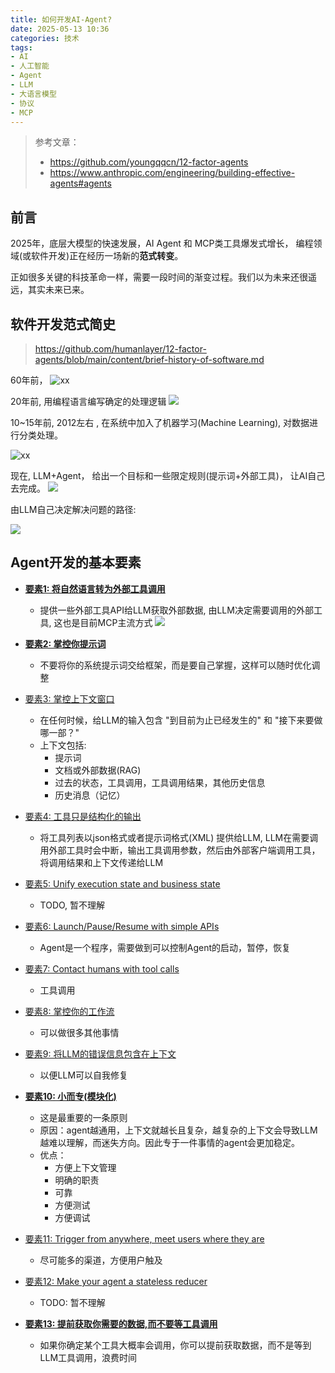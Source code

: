 ```yaml
---
title: 如何开发AI-Agent?
date: 2025-05-13 10:36
categories: 技术
tags:
- AI
- 人工智能
- Agent
- LLM
- 大语言模型
- 协议
- MCP
---
```


> 参考文章：
> - https://github.com/youngqqcn/12-factor-agents
> - https://www.anthropic.com/engineering/building-effective-agents#agents

## 前言

2025年，底层大模型的快速发展，AI Agent 和 MCP类工具爆发式增长， 编程领域(或软件开发)正在经历一场新的**范式转变**。

正如很多关键的科技革命一样，需要一段时间的渐变过程。我们以为未来还很遥远，其实未来已来。


## 软件开发范式简史
> https://github.com/humanlayer/12-factor-agents/blob/main/content/brief-history-of-software.md

60年前，
![xx](https://raw.githubusercontent.com/youngqqcn/repo4picgo/master/img/20250513-102417.jpg)


20年前, 用编程语言编写确定的处理逻辑
![](https://raw.githubusercontent.com/youngqqcn/repo4picgo/master/img/20250513-102450.jpg)


10~15年前, 2012左右 , 在系统中加入了机器学习(Machine Learning), 对数据进行分类处理。

![xx](https://raw.githubusercontent.com/youngqqcn/repo4picgo/master/img/20250513-102553.jpg)


现在, LLM+Agent， 给出一个目标和一些限定规则(提示词+外部工具)， 让AI自己去完成。
![](https://raw.githubusercontent.com/youngqqcn/repo4picgo/master/img/20250513-102641.jpg)

由LLM自己决定解决问题的路径:

![](https://raw.githubusercontent.com/youngqqcn/repo4picgo/master/img/20250513-102709.jpg)



## Agent开发的基本要素

- [**要素1: 将自然语言转为外部工具调用**](https://github.com/humanlayer/12-factor-agents/blob/main/content/factor-01-natural-language-to-tool-calls.md)
  - 提供一些外部工具API给LLM获取外部数据, 由LLM决定需要调用的外部工具, 这也是目前MCP主流方式
  ![](https://raw.githubusercontent.com/youngqqcn/repo4picgo/master/img/20250513-104501.jpg)



- [**要素2: 掌控你提示词**](https://github.com/humanlayer/12-factor-agents/blob/main/content/factor-02-own-your-prompts.md)
  - 不要将你的系统提示词交给框架，而是要自己掌握，这样可以随时优化调整

- [要素3: 掌控上下文窗口](https://github.com/humanlayer/12-factor-agents/blob/main/content/factor-03-own-your-context-window.md)
  - 在任何时候，给LLM的输入包含 "到目前为止已经发生的" 和 "接下来要做哪一部？"
  - 上下文包括:
    - 提示词
    - 文档或外部数据(RAG)
    - 过去的状态，工具调用，工具调用结果，其他历史信息
    - 历史消息（记忆）


- [要素4: 工具只是结构化的输出](https://github.com/humanlayer/12-factor-agents/blob/main/content/factor-04-tools-are-structured-outputs.md)
  - 将工具列表以json格式或者提示词格式(XML) 提供给LLM, LLM在需要调用外部工具时会中断，输出工具调用参数，然后由外部客户端调用工具，将调用结果和上下文传递给LLM

- [要素5: Unify execution state and business state](https://github.com/humanlayer/12-factor-agents/blob/main/content/factor-05-unify-execution-state.md)
  - TODO, 暂不理解

- [要素6: Launch/Pause/Resume with simple APIs](https://github.com/humanlayer/12-factor-agents/blob/main/content/factor-06-launch-pause-resume.md)
  - Agent是一个程序，需要做到可以控制Agent的启动，暂停，恢复

- [要素7: Contact humans with tool calls](https://github.com/humanlayer/12-factor-agents/blob/main/content/factor-07-contact-humans-with-tools.md)
  - 工具调用

- [要素8: 掌控你的工作流](https://github.com/humanlayer/12-factor-agents/blob/main/content/factor-08-own-your-control-flow.md)
  - 可以做很多其他事情

- [要素9: 将LLM的错误信息包含在上下文](https://github.com/humanlayer/12-factor-agents/blob/main/content/factor-09-compact-errors.md)
  - 以便LLM可以自我修复
- [**要素10: 小而专(模块化)**](https://github.com/humanlayer/12-factor-agents/blob/main/content/factor-10-small-focused-agents.md)
  - 这是最重要的一条原则
  - 原因：agent越通用，上下文就越长且复杂，越复杂的上下文会导致LLM越难以理解，而迷失方向。因此专于一件事情的agent会更加稳定。
  - 优点：
    - 方便上下文管理
    - 明确的职责
    - 可靠
    - 方便测试
    - 方便调试

- [要素11: Trigger from anywhere, meet users where they are](https://github.com/humanlayer/12-factor-agents/blob/main/content/factor-11-trigger-from-anywhere.md)
  - 尽可能多的渠道，方便用户触及


- [要素12: Make your agent a stateless reducer](https://github.com/humanlayer/12-factor-agents/blob/main/content/factor-12-stateless-reducer.md)
  - TODO:  暂不理解


- [**要素13: 提前获取你需要的数据,而不要等工具调用**](https://github.com/humanlayer/12-factor-agents/blob/main/content/appendix-13-pre-fetch.md)
  - 如果你确定某个工具大概率会调用，你可以提前获取数据，而不是等到LLM工具调用，浪费时间

